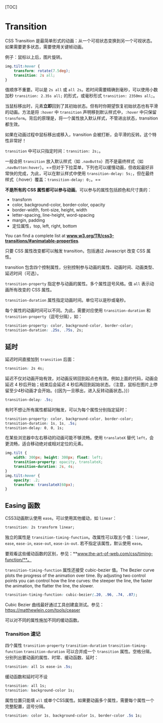 [TOC]

# Transition

CSS Transition 是最简单形式的动画：从一个可视状态变换到另一个可视状态。如果需要更多状态，需要使用关键帧动画。

例子：鼠标以上后，图片旋转。

```css
img.tilt:hover {
    transform: rotate(7.5deg);
    transition: 2s all;
}
```

值顺序不重要。可以是 `2s all` 或 `all 2s`。若时间需要精确到毫秒，可以使用小数加秒 `transition: 2.35s all;` 的形式，或毫秒形式 `transition: 2350ms all;`。

当鼠标移出时，元素**立即**回到了其初始状态。但有时你期望恢复初始状态也有平滑的动画。方法是将 `:hover` 中  `transition` 声明移到默认样式中，`:hover` 中只保留 `transform`。背后的原理是，将一个属性放入默认样式，不管进出状态，transition 都生效。

如果在动画过程中鼠标移出或移入，transition 会被打断，会平滑的反转。这个特性非常好！

`transition` 中可以只指定时间：`transition: 2s;`。

一般会把 `transition` 放入默认样式（如 `.navButto`）而不是最终样式（如 `.navButton:hover`）。==但对于下拉菜单，下列也可以缓慢动画，但收起最好非常快的完成，为此，可以在默认样式中使用 `transition-delay: 5s;`，但在最终样式（:hover）覆盖：`transition-delay: 0;`。==

**不是所有的 CSS 属性都可以参与动画**。可以参与的属性包括颜色和尺寸类的：

* transform
* color, background-color, border-color, opacity
* border-width, font-size, height, width
* letter-spacing, line-height, word-spacing
* margin, padding
* 定位属性，top, left, right, bottom

You can find a complete list at **www.w3.org/TR/css3-transitions/#animatable-properties**.

只要 CSS 属性改变都可以触发 transition，包括通过 Javascript 改变 CSS 属性。

transition 包含四个控制属性，分别控制参与动画的属性、动画时间、动画类型、延迟时间（可选）。

`transition-property` 指定参与动画的属性。多个属性逗号风格。值 `all` 表示动画所有改变的 CSS 属性。

`transition-duration` 属性指定动画时间。单位可以是秒或毫秒。

每个属性的动画时间可以不同。为此，需要对应使用 `transition-duration` 和 `transition-property`（逗号分隔），如：

```css
transition-property: color, background-color, border-color;
transition-duration: .25s, .75s, 2s;
```

## 延时

延迟时间直接加到 `transition` 后面：

```css
transition: 2s 4s;
```

延迟不仅对动画开始有效，对动画反转回到起点也有效。例如上面的代码，动画会延迟 4 秒后开始；结束后会延迟 4 秒后再回到起始状态。（注意，鼠标在图片上停留至少4秒动画才会开始。{{因为一旦移出，进入反转动画状态。}}）

```css
transition-delay: .5s;
```

有时不想让所有属性都延时触发，可以为每个属性分别指定延时：

```css
transition-property: color, background-color, border-color;
transition-duration: 1s, 1s, .5s;
transition-delay: 0, 0, 1s;
```

在某些浏览器中左右移动的动画可能不够流畅。使用 `translateX` 替代 `left`，会更流畅，适合移动绝对或相对定位的元素。

```css
img.tilt {
    width: 300px; height: 300px; float: left;
    transition-property: opacity, translateX;
    transition-duration: 2s, 4s;
}
img.tilt:hover {
    opacity: .2;
    transform: translateX(60px);
}
```

## Easing 函数

CSS3动画默认使用 `ease`。可以使用其他缓动，如 `linear`：

```css
transition: 2s transform linear;
```

独立的属性是 `transition-timing-function`。改属性可以取五个值：`linear`, `ease`, `ease-in`, `ease-out`, `ease-in-out`. 若不指定该属性，默认使用 `ease`。

要观看这些缓动函数的区别，参见：**www.the-art-of-web.com/css/timing-function/**。

`transition-timing-function` 属性还接受 cubic-bezier 值。The Bezier curve plots the progress of the animation over time. By adjusting two control points you can control how the line curves: the steeper the line, the faster the animation, the flatter the line, the slower.

```css
transition-timing-function: cubic-bezier(.20, .96, .74, .07);
```

Cubic Bezier 曲线最好通过工具创建盒测试。参见：<https://matthewlein.com/tools/ceaser>

可以对不同的属性施加不同的缓动函数。

### Transition 速记

四个属性 `transition-property` `transition-duration` `transition-timing-function` `transition-duration` 可以合并成一个 `transition` 属性。空格分隔，分别列出要动画的属性、时常、缓动函数、延时：

```css
transition: all 1s ease-in .5s;
```

缓动函数和延时可不设

```css
transition: all 1s;
transition: background-color 1s;
```

属性位置只能填 `all` 或单个CSS属性。如果要动画多个属性，需要每个属性一个完整配置，逗号分隔。

```css
transition: color 1s, background-color 1s, border-color .5s 1s;
```